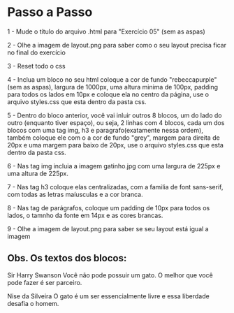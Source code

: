# Passo a Passo

1 - Mude o título do arquivo .html para "Exercício 05" (sem as aspas)

2 - Olhe a imagem de layout.png para saber como o seu layout precisa ficar no final do exercício

3 - Reset todo o css

4 - Inclua um bloco no seu html coloque a cor de fundo "rebeccapurple" (sem as aspas), largura de 1000px, uma altura minima de 100px, padding para todos os lados em 10px e coloque ela no centro da página, use o arquivo styles.css que esta dentro da pasta css.

5 - Dentro do bloco anterior, você vai inluir outros 8 blocos, um do lado do outro (enquanto tiver espaço), ou seja, 2 linhas com 4 blocos, cada um dos blocos com uma tag img, h3 e paragrafo(exatamente nessa ordem), também coloque ele com o a cor de fundo "grey", margem para direita de 20px e uma margem para baixo de 20px, use o arquivo styles.css que esta dentro da pasta css.

6 - Nas tag img incluia a imagem gatinho.jpg com uma largura de 225px e uma altura de 225px.

7 - Nas tag h3 coloque elas centralizadas, com a familia de font sans-serif, com todas as letras maíusculas e a cor branca.

8 - Nas tag de parágrafos, coloque um padding de 10px para todos os lados, o tamnho da fonte em 14px e as cores brancas.

9 - Olhe a imagem de layout.png para saber se seu layout está igual a imagem

## Obs. Os textos dos blocos:

Sir Harry Swanson
Você não pode possuir um gato. O melhor que você pode fazer é ser parceiro.

Nise da Silveira
O gato é um ser essencialmente livre e essa liberdade desafia o homem.